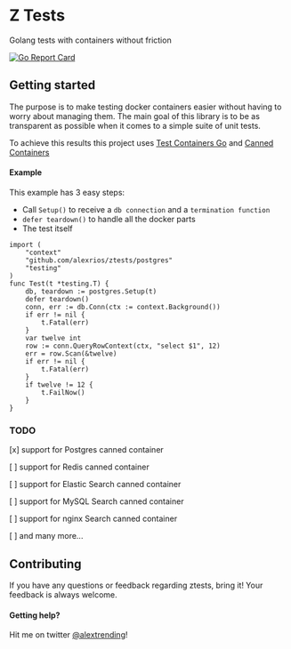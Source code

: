 # Z Tests
Golang tests with containers without friction

[![Go Report Card](https://goreportcard.com/badge/github.com/alexrios/ztests)](https://goreportcard.com/report/github.com/alexrios/ztests)

## Getting started
The purpose is to make testing docker containers easier without having to worry about managing them. 
The main goal of this library is to be as transparent as possible when it comes to a simple suite of unit tests.

To achieve this results this project uses [Test Containers Go](https://github.com/testcontainers/testcontainers-go) and
[Canned Containers](https://github.com/alexrios/canned-containers)

#### Example
This example has 3 easy steps:
* Call `Setup()` to receive a `db connection` and a `termination function`
* `defer teardown()` to handle all the docker parts
* The test itself 

```
import (
	"context"
	"github.com/alexrios/ztests/postgres"
	"testing"
)
func Test(t *testing.T) {
	db, teardown := postgres.Setup(t)
	defer teardown()
	conn, err := db.Conn(ctx := context.Background())
	if err != nil {
		t.Fatal(err)
	}
	var twelve int
	row := conn.QueryRowContext(ctx, "select $1", 12)
	err = row.Scan(&twelve)
	if err != nil {
		t.Fatal(err)
	}
	if twelve != 12 {
		t.FailNow()
	}
}

```

### TODO
[x] support for Postgres canned container 

[ ] support for Redis canned container 

[ ] support for Elastic Search canned container

[ ] support for MySQL Search canned container

[ ] support for nginx Search canned container

[ ] and many more...

## Contributing
If you have any questions or feedback regarding ztests, bring it!
Your feedback is always welcome.

#### Getting help?
Hit me on twitter [@alextrending](https://twitter.com/alextrending)!

